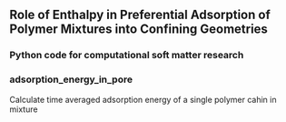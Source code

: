## Role of Enthalpy in Preferential Adsorption of Polymer Mixtures into Confining Geometries

### Python code for computational soft matter research

### adsorption_energy_in_pore

Calculate time averaged adsorption energy of a single polymer cahin in mixture

